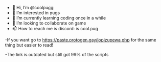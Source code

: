 - 👋 Hi, I’m @coolpugg
- 👀 I’m interested in pugs
- 🌱 I’m currently learning coding once in a while
- 💞️ I’m looking to collaborate on game
- 📫 How to reach me is discord: is cool.pug

-If you want go to https://paste.protogen.gay/jopizupewa.php for the same thing but easier to read!

-The link is outdated but still got 99% of the scripts
